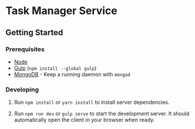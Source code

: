 # Task Manager Service

## Getting Started

### Prerequisites

- [Node](http://nodejs.com/)
- [Gulp](http://gulpjs.com/) (`npm install --global gulp`)
- [MongoDB](https://www.mongodb.org/) - Keep a running daemon with `mongod`

### Developing

1. Run `npm install` or `yarn install` to install server dependencies.

2. Run `npm run dev` or `gulp serve` to start the development server. It should automatically open the client in your browser when ready.
